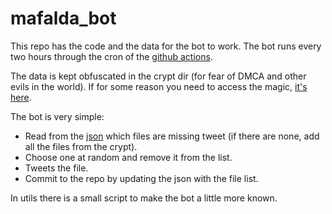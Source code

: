 # mafalda_bot

This repo has the code and the data for the bot to work. The bot runs every two hours through the cron of the [github actions](https://github.com/lbellomo/mafalda_bot/blob/master/.github/workflows/main.yml).

The data is kept obfuscated in the crypt dir (for fear of DMCA and other evils in the world). If for some reason you need to access the magic, [it's here](https://github.com/lbellomo/mafalda_bot/blob/master/main.py#L49).

The bot is very simple:
- Read from the [json](https://github.com/lbellomo/mafalda_bot/blob/master/valid_comics.json) which files are missing tweet (if there are none, add all the files from the crypt).
- Choose one at random and remove it from the list.
- Tweets the file.
- Commit to the repo by updating the json with the file list.

In utils there is a small script to make the bot a little more known.
